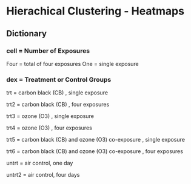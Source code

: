# Hierachical Clustering - Heatmaps

## Dictionary

### cell = Number of Exposures
Four = total of four exposures
One = single exposure

### dex = Treatment or Control Groups
trt = carbon black (CB) , single exposure

trt2 = carbon black (CB) , four exposures

trt3 = ozone (O3) , single exposure

trt4 = ozone (O3) , four exposures

trt5 = carbon black (CB) and ozone (O3) co-exposure , single exposure

trt6 = carbon black (CB) and ozone (O3) co-exposure , four exposures

untrt = air control, one day

untrt2 = air control, four days

